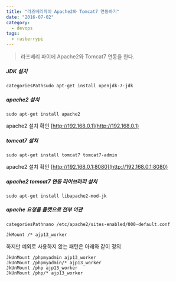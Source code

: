 ```yaml
---
title: "라즈베리파이 Apache2와 Tomcat7 연동하기"
date: "2016-07-02"
category:
  - devops
tags:
  - rasberrypi
---
```

> 라즈베리 파이에 Apache2와 Tomcat7 연동을 한다.

##### JDK 설치
```shell
categoriesPathsudo apt-get install openjdk-7-jdk
```

##### apache2 설치
```shell
sudo apt-get install apache2
```
apache2 설치 확인 [http://192.168.0.1](http://192.168.0.1)

##### tomcat7 설치
```shell
sudo apt-get install tomcat7 tomcat7-admin
```
apache2 설치 확인 [http://192.168.0.1:8080](http://192.168.0.1:8080)

##### apache2 tomcat7 연동 라이브러리 설치
```shell
sudo apt-get install libapache2-mod-jk
```

##### apache 요청을 톰캣으로 전부 이관
```shell
categoriesPathnano /etc/apache2/sites-enabled/000-default.conf
```

```
JkMount /* ajp13_worker
```

하지만 예외로 사용하지 않는 패턴은 아래와 같이 정의
```
JkUnMount /phpmyadmin ajp13_worker
JkUnMount /phpmyadmin/* ajp13_worker
JkUnMount /php ajp13_worker
JkUnMount /php/* ajp13_worker
```